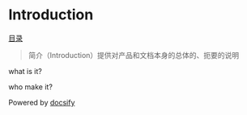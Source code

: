 # Introduction

[目录](_sidebar.md)

> 简介（Introduction）提供对产品和文档本身的总体的、扼要的说明

what is it?

who make it?

Powered by [docsify](https://github.com/docsifyjs/docsify)